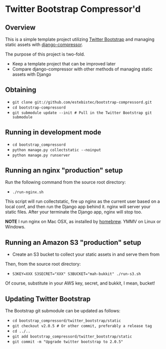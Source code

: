 # Twitter Bootstrap Compressor'd

## Overview

This is a simple template project utilizing [Twitter Bootstrap](http://twitter.github.com/bootstrap) and managing static assets with [django-compressor](http://django_compressor.readthedocs.org).

The purpose of this project is two-fold.

 * Keep a template project that can be improved later
 * Compare django-compressor with other methods of managing static assets with
   Django

## Obtaining

 * `git clone git://github.com/estebistec/bootstrap-compressord.git`
 * `cd bootstrap-compressord`
 * `git submodule update --init # Pull in the Twitter Bootstrap git submodule`

## Running in development mode

 * `cd bootstrap_compressord`
 * `python manage.py collectstatic --noinput`
 * `python manage.py runserver`

## Running an nginx "production" setup

Run the following command from the source root directory:

  * `./run-nginx.sh`

This script will run collectstatic, fire up nginx as the current user based on
a local conf, and then run the Django app behind it. nginx will server your
static files. After your terminate the Django app, nginx will stop too.

**NOTE** I run nginx on Mac OSX, as installed by [homebrew](http://mxcl.github.com/homebrew). YMMV on Linux or Windows.

## Running an Amazon S3 "production" setup

 * Create an S3 bucket to collect your static assets in and serve them from

Then, from the source root directory:

 * `S3KEY=XXX S3SECRET="XXX" S3BUCKET="mah-bukkit" ./run-s3.sh`
 
Of course, substitute in your AWS key, secret, and bukkit, I mean, bucket!

## Updating Twitter Bootstrap

The Bootstrap git submodule can be updated as follows:

 * `cd bootstrap_compressord/twitter_bootstrap/static`
 * `git checkout v2.0.5 # Or other commit, preferably a release tag`
 * `cd ../..`
 * `git add bootstrap_compressord/twitter_bootstrap/static`
 * `git commit -m "Upgrade twitter bootstrap to 2.0.5"`
